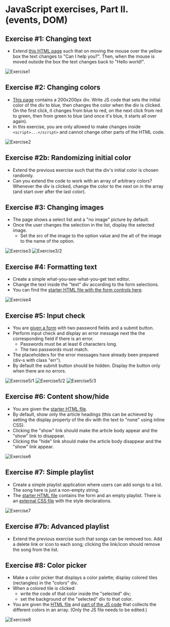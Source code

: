 # JavaScript exercises, Part II. (events, DOM)

## Exercise #1: Changing text

  - Extend [this HTML page](exercise1.html) such that on moving the mouse over the yellow box the text changes to "Can I help you?". Then, when the mouse is moved outside the box the text changes back to "Hello world!".

![Exercise1](images/exercise1.png)


## Exercise #2: Changing colors

  - [This page](exercise2.html) contains a 200x200px div. Write JS code that sets the initial color of the div to blue, then changes the color when the div is clicked. On the first click, it changes from blue to red, on the next click from red to green, then from green to blue (and once it's blue, it starts all over again).
  - In this exercise, you are only allowed to make changes inside `<script>...</script>` and cannot change other parts of the HTML code.

![Exercise2](images/exercise2.png)


## Exercise #2b: Randomizing initial color

  - Extend the previous exercise such that the div's initial color is chosen randomly.
  - Can you extend the code to work with an array of arbitrary colors? Whenever the div is clicked, change the color to the next on in the array (and start over after the last color).


## Exercise #3: Changing images

  - The page shows a select list and a "no image" picture by default.
  - Once the user changes the selection in the list, display the selected image.
    * Set the src of the image to the option value and the alt of the image to the name of the option.

![Exercise3](images/exercise3.png)
![Exercise3/2](images/exercise3_2.png)


## Exercise #4: Formatting text

  - Create a simple what-you-see-what-you-get text editor.
  - Change the text inside the "text" div according to the form selections.
  - You can find the [starter HTML file with the form controls here](exercise4.html).

![Exercise4](images/exercise4.png)


## Exercise #5: Input check

  - You are [given a form](exercise5.html) with two password fields and a submit button.
  - Perform input check and display an error message next the the corresponding field if there is an error.
    * Passwords must be at least 6 characters long.
    * The two passwords must match.
  - The placeholders for the error messages have already been prepared (div-s with class "err").
  - By default the submit button should be hidden. Display the button only when there are no errors.

![Exercise5/1](images/exercise5_1.png)
![Exercise5/2](images/exercise5_2.png)
![Exercise5/3](images/exercise5_3.png)



## Exercise #6: Content show/hide

  - You are given the [starter HTML file](exercise6.html).
  - By default, show only the article headings (this can be achieved by setting the display property of the div with the text to "none" using inline CSS).
  - Clicking the "show" link should make the article body appear and the "show" link to disappear.
  - Clicking the "hide" link should make the article body disappear and the "show" link appear.

![Exercise6](images/exercise6.png)


## Exercise #7: Simple playlist

  - Create a simple playlist application where users can add songs to a list. The song here is just a non-empty string.
  - The [starter HTML file](exercise7.html) contains the form and an empty playlist. There is an [external CSS file](exercise7.css) with the style declarations.

![Exercise7](images/exercise7.png)


## Exercise #7b: Advanced playlist

  - Extend the previous exercise such that songs can be removed too. Add a delete link or icon to each song; clicking the link/icon should remove the song from the list.


## Exercise #8: Color picker

  - Make a color picker that displays a color palette; display colored tiles (rectangles) in the "colors" div.
  - When a colored tile is clicked:
    * write the code of that color inside the "selected" div;
    * set the background of the "selected" div to that color.
  - You are given the [HTML file](exercise8.html) and [part of the JS code](exercise8.js) that collects the different colors in an array. (Only the JS file needs to be edited.)

![Exercise8](images/exercise8.png)
